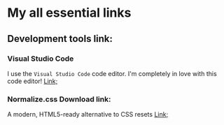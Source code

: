 # My all essential links


## Development tools link:
### Visual Studio Code
I use the `Visual Studio Code` code editor. I'm completely in love with this code editor! [Link;](https://code.visualstudio.com/)


### Normalize.css Download link:
A modern, HTML5-ready alternative to CSS resets [Link;](https://necolas.github.io/normalize.css/)


